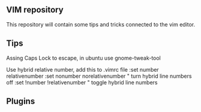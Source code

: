 VIM repository
--------------

This repository will contain some tips and tricks connected to the vim editor.


Tips
----
Assing Caps Lock to escape, in ubuntu use gnome-tweak-tool

Use hybrid relative number, add this to .vimrc file
:set number relativenumber
:set nonumber norelativenumber  " turn hybrid line numbers off
:set !number !relativenumber    " toggle hybrid line numbers 


Plugins
-------

